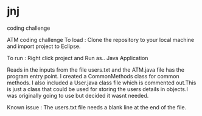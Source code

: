 # jnj
coding challenge
 
ATM coding challenge
To load :
Clone the repository to your local machine and import project to Eclipse.

To run :
Right click project and Run as.. Java Application

Reads in the inputs from the file users.txt and the ATM.java file has the program entry point.
I created a CommonMethods class for common methods.
I also included a User.java class file which is commented out.This is just a class that could be used 
for storing the users details in objects.I was originally going to use but decided it wasnt needed.

Known issue :
The users.txt file needs a blank line at the end of the file.
